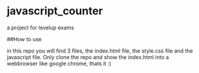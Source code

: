 # javascript_counter
a project for levelup exams


##How to use

in this repo you will find 3 files, the index.html file, the style.css file and the javascript file. Only clone the repo and show the index.html into a webbrowser like google chrome, thats it :)
